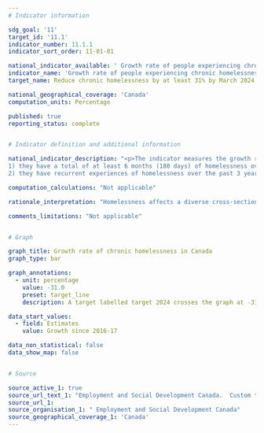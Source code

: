 ```yaml
---
# Indicator information

sdg_goal: '11'
target_id: '11.1'
indicator_number: 11.1.1
indicator_sort_order: 11-01-01

national_indicator_available: ' Growth rate of people experiencing chronic homelessness'
indicator_name: 'Growth rate of people experiencing chronic homelessness'
target_name: Reduce chronic homelessness by at least 31% by March 2024

national_geographical_coverage: 'Canada'
computation_units: Percentage

published: true
reporting_status: complete


# Indicator definition and additional information

national_indicator_description: "<p>The indicator measures the growth rate of people experiencing chronic homelessness.<br> Refers to individuals who are currently experiencing homelessness AND who meet at least one of the following criteria:<br>
1) they have a total of at least 6 months (180 days) of homelessness over the past year;<br>
2) they have recurrent experiences of homelessness over the past 3 years, with a cumulative duration of at least 18 months (546 days). <em>(Reaching Home: Canada’s Homelessness Strategy Directives)</em>"

computation_calculations: "Not applicable"

rationale_interpretation: "Homelessness affects a diverse cross-section of the population, including individuals and families, women fleeing violence, Indigenous Peoples, youth and seniors. Mortality rates are higher among people experiencing homelessness compared even to the poorest but housed segment of the Canadian population. <em>(ESDC.  Final report of the Advisory Committee on Homelessness)</em>"

comments_limitations: "Not applicable"


# Graph

graph_title: Growth rate of chronic homelessness in Canada
graph_type: bar

graph_annotations:
  - unit: percentage
    value: -31.0
    preset: target_line
    description: A target labelled target 2024 crosses the graph at -31%.

data_start_values:
  - field: Estimates
    value: Growth since 2016-17

data_non_statistical: false
data_show_map: false


# Source

source_active_1: true
source_url_text_1: "Employment and Social Development Canada.  Custom tabulation."
source_url_1: 
source_organisation_1: " Employment and Social Development Canada"
source_geographical_coverage_1: 'Canada'
---
```


